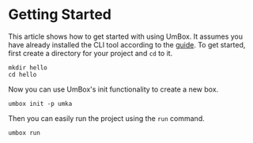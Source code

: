 # Getting Started

This article shows how to get started with using UmBox. It assumes you have already installed
the CLI tool according to the [guide](01-installation.md). To get started, first create a
directory for your project and `cd` to it.

```
mkdir hello
cd hello
```

Now you can use UmBox's init functionality to create a new box.

```
umbox init -p umka
```

Then you can easily run the project using the `run` command.

```
umbox run
```
